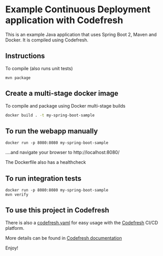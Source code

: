 # Example Continuous Deployment application with Codefresh


This is an example Java application that uses Spring Boot 2, Maven and Docker.
It is compiled using Codefresh.

## Instructions

To compile (also runs unit tests)

```
mvn package
```

## Create a multi-stage docker image

To compile and package using Docker multi-stage builds

```bash
docker build . -t my-spring-boot-sample
```

## To run the webapp manually

```
docker run -p 8080:8080 my-spring-boot-sample
```

....and navigate your browser to  http://localhost:8080/

The Dockerfile also has a healthcheck

## To run integration tests

```
docker run -p 8080:8080 my-spring-boot-sample
mvn verify
```

## To use this project in Codefresh 


There is also a [codefresh.yaml](codefresh.yaml) for easy usage with the [Codefresh](codefresh.io) CI/CD platform.


More details can be found in [Codefresh documentation](https://codefresh.io/docs/docs/ci-cd-guides/unlimited-testing-environments/)


Enjoy!
